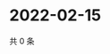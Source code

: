 # 2022-02-15

共 0 条

<!-- BEGIN WEIBO -->
<!-- 最后更新时间 Tue Feb 15 2022 14:13:59 GMT+0800 (China Standard Time) -->

<!-- END WEIBO -->
